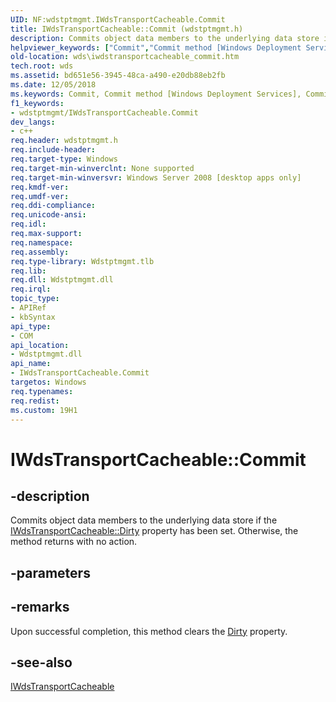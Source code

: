 ```yaml
---
UID: NF:wdstptmgmt.IWdsTransportCacheable.Commit
title: IWdsTransportCacheable::Commit (wdstptmgmt.h)
description: Commits object data members to the underlying data store if the IWdsTransportCacheable::Dirty property has been set. Otherwise, the method returns with no action.
helpviewer_keywords: ["Commit","Commit method [Windows Deployment Services]","Commit method [Windows Deployment Services]","IWdsTransportCacheable interface","IWdsTransportCacheable interface [Windows Deployment Services]","Commit method","IWdsTransportCacheable.Commit","IWdsTransportCacheable::Commit","wds.iwdstransportcacheable_commit","wdstptmgmt/IWdsTransportCacheable::Commit"]
old-location: wds\iwdstransportcacheable_commit.htm
tech.root: wds
ms.assetid: bd651e56-3945-48ca-a490-e20db88eb2fb
ms.date: 12/05/2018
ms.keywords: Commit, Commit method [Windows Deployment Services], Commit method [Windows Deployment Services],IWdsTransportCacheable interface, IWdsTransportCacheable interface [Windows Deployment Services],Commit method, IWdsTransportCacheable.Commit, IWdsTransportCacheable::Commit, wds.iwdstransportcacheable_commit, wdstptmgmt/IWdsTransportCacheable::Commit
f1_keywords:
- wdstptmgmt/IWdsTransportCacheable.Commit
dev_langs:
- c++
req.header: wdstptmgmt.h
req.include-header: 
req.target-type: Windows
req.target-min-winverclnt: None supported
req.target-min-winversvr: Windows Server 2008 [desktop apps only]
req.kmdf-ver: 
req.umdf-ver: 
req.ddi-compliance: 
req.unicode-ansi: 
req.idl: 
req.max-support: 
req.namespace: 
req.assembly: 
req.type-library: Wdstptmgmt.tlb
req.lib: 
req.dll: Wdstptmgmt.dll
req.irql: 
topic_type:
- APIRef
- kbSyntax
api_type:
- COM
api_location:
- Wdstptmgmt.dll
api_name:
- IWdsTransportCacheable.Commit
targetos: Windows
req.typenames: 
req.redist: 
ms.custom: 19H1
---
```


# IWdsTransportCacheable::Commit


## -description


Commits object data members to the underlying data store if the <a href="https://docs.microsoft.com/windows/desktop/api/wdstptmgmt/nf-wdstptmgmt-iwdstransportcacheable-get_dirty">IWdsTransportCacheable::Dirty</a> property has been set. Otherwise, the method returns with no action.


## -parameters






## -remarks



Upon successful completion, this method clears the <a href="https://docs.microsoft.com/windows/desktop/api/wdstptmgmt/nf-wdstptmgmt-iwdstransportcacheable-get_dirty">Dirty</a> property.






## -see-also




<a href="https://docs.microsoft.com/windows/desktop/api/wdstptmgmt/nn-wdstptmgmt-iwdstransportcacheable">IWdsTransportCacheable</a>
 

 

